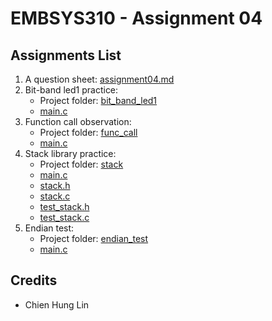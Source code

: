 # EMBSYS310 - Assignment 04

## Assignments List

1. A question sheet: [assignment04.md](./assignment04.md)
2. Bit-band led1 practice:
   - Project folder: [bit_band_led1](./bit_band_led1)
   - [main.c](./bit_band_led1/Application/main.c)
3. Function call observation:
   - Project folder: [func_call](./func_call)
   - [main.c](./func_call/EWARM/main.c)
4. Stack library practice:
   - Project folder: [stack](./stack)
   - [main.c](./stack/Application/Src/main.c)
   - [stack.h](./stack/Application/Inc/stack.h)
   - [stack.c](./stack/Application/Src/stack.c)
   - [test_stack.h](./stack/Application/Inc/test_stack.h)
   - [test_stack.c](./stack/Application/Src/test_stack.c)
5. Endian test:
   - Project folder: [endian_test](./endian_test)
   - [main.c](./endian_test/main.c)

## Credits
- Chien Hung Lin
